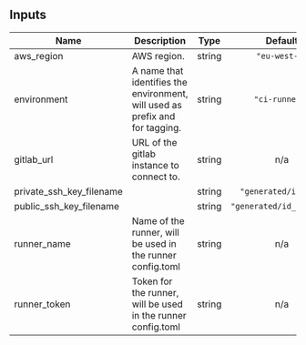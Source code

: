 ## Inputs

| Name | Description | Type | Default | Required |
|------|-------------|:----:|:-----:|:-----:|
| aws\_region | AWS region. | string | `"eu-west-1"` | no |
| environment | A name that identifies the environment, will used as prefix and for tagging. | string | `"ci-runners"` | no |
| gitlab\_url | URL of the gitlab instance to connect to. | string | n/a | yes |
| private\_ssh\_key\_filename |  | string | `"generated/id_rsa"` | no |
| public\_ssh\_key\_filename |  | string | `"generated/id_rsa.pub"` | no |
| runner\_name | Name of the runner, will be used in the runner config.toml | string | n/a | yes |
| runner\_token | Token for the runner, will be used in the runner config.toml | string | n/a | yes |

